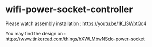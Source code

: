 # wifi-power-socket-controller

Please watch assembly installation : https://youtu.be/1K_I3WptQo4

You may find the design on : https://www.tinkercad.com/things/hXWLMbwNSdo-power-socket 